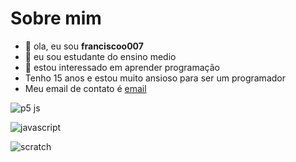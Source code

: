 # Sobre mim

- 👋 ola, eu sou **franciscoo007**
- 👀 eu sou estudante do ensino medio 
- 🌱 estou interessado em aprender programação 
- Tenho 15 anos e estou muito ansioso para ser um programador 
- Meu email de contato é [email](francisco.resner@escola.pr.gov.br)

![p5 js ](https://img.shields.io/badge/p5%20js-ED225D?style=for-the-badge&logo=p5dotjs&logoColor=white)

![javascript](https://img.shields.io/badge/JavaScript-323330?style=for-the-badge&logo=javascript&logoColor=F7DF1E)

![scratch](https://img.shields.io/badge/Scratch-4D97FF?style=for-the-badge&logo=Scratch&logoColor=white)
